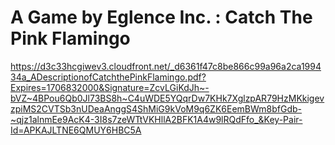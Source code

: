 # A Game by Eglence Inc. : Catch The Pink Flamingo

https://d3c33hcgiwev3.cloudfront.net/_d6361f47c8be866c99a96a2ca199434a_ADescriptionofCatchthePinkFlamingo.pdf?Expires=1706832000&Signature=ZcvLGiKdJh~-bVZ~4BPou6Qb0Jl73BS8h~C4uWDE5YQqrDw7KHk7XglzpAR79HzMKkigevzpiMS2CVTSb3nUDeaAnggS4ShMiG9kVoM9q6ZK6EemBWm8bfGdb-~qjz1alnmEe9AcK4-3I8s7zeWTtVKHllA2BFK1A4w9lRQdFfo_&Key-Pair-Id=APKAJLTNE6QMUY6HBC5A